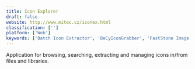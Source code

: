```yaml
---
title: Icon Explorer
draft: false 
website: http://www.mitec.cz/iconex.html
classification: ['']
platform: ['Web']
keywords: ['Batch Icon Extractor', 'BeCyIconGrabber', 'FastStone Image Viewer', 'Gconvert', 'Get Icons', 'Grafx2', 'HEIC Converter', 'ICL Icon Extractor', 'IcoFX', 'Icon to Any', 'IconLover', 'IconViewer', 'IconWorkshop', 'IconsExtract', 'JDraw', 'RealWorld Icon Editor', 'The Unarchiver', 'Thumbico', 'XnView MP']
---
```

Application for browsing, searching, extracting and managing icons in/from files and libraries.